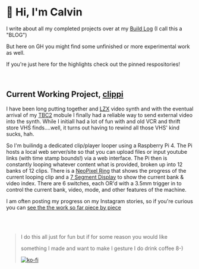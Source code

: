 # 🤘 Hi, I'm Calvin

I write about all my completed projects over at my [Build Log](https://calvins.pizza) (I call this a "BLOG")

But here on GH you might find some unfinished or more experimental work as well.

If you're just here for the highlights check out the pinned respositories!

<br />

## Current Working Project, [clippi](https://github.com/CMorooney/clippi)
I have been long putting together and [LZX](https://lzxindustries.net/) video synth and with the eventual arrival of my [TBC2](https://lzxindustries.net/products/tbc2) mobule I finally had a reliable way to send external video into the synth. While I initiall had a lot of fun with and old VCR and thrift store VHS finds....well, it turns out having to rewind all those VHS' kind sucks, hah.

So I'm builindg a dedicated clip/player looper using a Raspberry Pi 4. The Pi hosts a local web server/site so that you can upload files or input youtube links (with time stamp bounds!) via a web interface. The Pi then is constantly looping whatever content what is provided, broken up into 12 banks of 12 clips. There is a [NeoPixel Ring](https://www.adafruit.com/product/2853) that shows the progress of the current looping clip and a [7 Segment Display](https://www.adafruit.com/product/811) to show the current bank & video index. There are 6 switches, each OR'd with a 3.5mm trigger in to control the current bank, video, mode, and other features of the machine.

I am often posting my progress on my Instagram stories, so if you're curious you can [see the the work so far piece by piece](https://www.instagram.com/stories/highlights/18034629643648571/)

<br />
<br />

> I do this all just for fun but if for some reason you would like
> 
> something I made and want to make I gesture I do drink coffee 8-)
> 
> [![ko-fi](https://ko-fi.com/img/githubbutton_sm.svg)](https://ko-fi.com/V7V6SPRXK)
